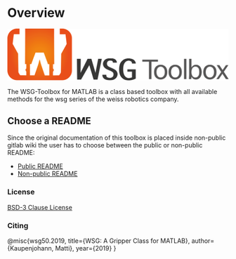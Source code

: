 # Overview

![word-and-design-mark-logo](/logo/wsg-toolbox_word_and_design_mark.png)

The WSG-Toolbox for MATLAB is a class based toolbox with all available methods for the wsg series of the weiss robotics company.

## Choose a README

Since the original documentation of this toolbox is placed inside non-public gitlab wiki the user has to choose between the public or non-public README:

- [Public README](/doc/README_github.md)
- [Non-public README](/doc/README_gitlab.md)

### License

[BSD-3 Clause License](LICENSE)

### Citing

@misc{wsg50.2019, title={WSG: A Gripper Class for MATLAB}, author={Kaupenjohann, Matti}, year={2019} }
